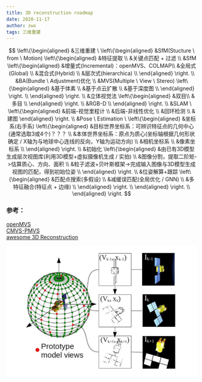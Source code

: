 ```yaml
---
title: 3D reconstruction roadmap
date: 2020-11-17
author: zwx
tags: 三维重建
---
```

$$
\left\{\begin{aligned}
	&三维重建 \ \left\{\begin{aligned}
		&SfM(Stucture \ from \ Motion) \left\{\begin{aligned}
			&特征提取 \\
			&关键点匹配 + 过滤 \\
			&SfM \left\{\begin{aligned}
				&增量式(Incremental)：openMVS、COLMAP\\
				&全局式(Global) \\
				&混合式(Hybrid) \\
				&层次式(hierarchica) \\
			\end{aligned}
			\right. \\
			&BA(Bundle \ Adjustment)优化 \\
			&MVS(Multiple \ View \ Stereo) \left\{\begin{aligned}
				&基于体素 \\
				&基于点云扩散 \\
				&基于深度图 \\
			\end{aligned} \right. \\
		\end{aligned} \right. \\
		&立体视觉法 \left\{\begin{aligned}
				&双目\\
				&多目 \\
			\end{aligned}
			\right. \\
		&RGB-D \\
		\end{aligned} \right. \\
	&SLAM \ \left\{\begin{aligned}
				&前端-视觉里程计 \\
				&后端-非线性优化 \\
				&回环检测 \\
				&建图
			\end{aligned} \right. \\
	&Pose \ Estimation \ \left\{\begin{aligned}
				&坐标系(右手系) \left\{\begin{aligned}
					&目标世界坐标系：可辨识特征点的几何中心(通常选取3或4个)？？？ \\
					&本体世界坐标系：原点为质心(坐标轴根据几何形状确定 / X轴为与地球中心连线的反向，Y轴为运动方向) \\
					&相机坐标系 \\
					&像素坐标系 \\
				\end{aligned} \right. \\
				&初始化 \left\{\begin{aligned}
					&由已有3D模型生成层次视图库(利用3D模型+虚拟摄像机生成 / 实拍) \\
					&图像分割，提取二阶矩->估算质心、方向、面积 \\
					&粒子滤波+贝叶斯框架->完成输入图像与3D模型生成视图的匹配，得到初始位姿 \\
				\end{aligned} \right. \\
				&位姿解算+跟踪 \left\{\begin{aligned}
					&匹配点搜索(多假设) \\
					&减缓误匹配(全局优化 / GNN) \\
					&多特征融合(特征点 + 边缘) \\
				\end{aligned} \right. \\
			\end{aligned} \right. \\
\end{aligned}
\right.
$$

### 参考：
[openMVS](https://github.com/openMVG/openMVG)  
[CMVS-PMVS](https://github.com/pmoulon/CMVS-PMVS)   
[awesome 3D Reconstruction](https://github.com/openMVG/awesome_3DReconstruction_list)

![3D模型生成视图](https://raw.githubusercontent.com/huhuzwxy/huhuzwxy.github.io/master/assets/images/%E7%94%B13D%E7%94%9F%E6%88%90%E8%A7%86%E5%9B%BE.png)







